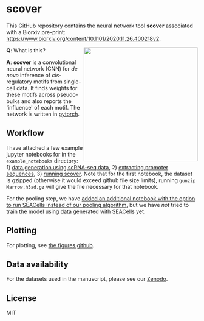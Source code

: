 # scover 

This GitHub repository contains the neural network tool **scover** associated with a Biorxiv pre-print: https://www.biorxiv.org/content/10.1101/2020.11.26.400218v2.

<img src="https://github.com/jacobhepkema/scover/raw/master/scover_logo.png" width=300 align=right>

__Q__: What is this? 

__A__: __scover__ is a convolutional neural network (CNN) for *de novo* inference of *cis*-regulatory motifs from single-cell data. 
It finds weights for these motifs across pseudo-bulks and also reports the 'influence' of each motif. The network is written in 
[pytorch](https://pytorch.org/).

## Workflow

I have attached a few example jupyter notebooks for in the `example_notebooks` directory: 1) [data generation using scRNA-seq data](https://github.com/jacobhepkema/scover/blob/master/example_notebooks/01_pool_dataset.ipynb), 2) [extracting promoter sequences](https://github.com/jacobhepkema/scover/blob/master/example_notebooks/02_get_sequences.ipynb), 3) [running scover](https://github.com/jacobhepkema/scover/blob/master/example_notebooks/03_run_scover.ipynb). Note that for the first notebook, the dataset is gzipped (otherwise it would exceed github file size limits), running `gunzip Marrow.h5ad.gz` will give the file necessary for that notebook.

For the pooling step, we have [added an additional notebook with the option to run SEACells instead of our pooling algorithm](https://github.com/jacobhepkema/scover/blob/master/example_notebooks/01b_pool_dataset_SEACells.ipynb), but we have _not_ tried to train the model using data generated with SEACells yet.

## Plotting

For plotting, see [the figures github](https://github.com/jacobhepkema/scoverplots).

## Data availability

For the datasets used in the manuscript, please see our [Zenodo](https://doi.org/10.5281/zenodo.8060659).

## License
MIT
